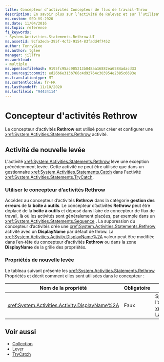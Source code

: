 ```yaml
---
title: Concepteur d’activités Concepteur de flux de travail-Throw
description: En savoir plus sur l’activité de Relevez et sur l’utilisation du concepteur d’activités Rethrow pour créer et configurer une activité de nouvelle levée.
ms.custom: SEO-VS-2020
ms.date: 11/04/2016
ms.topic: reference
f1_keywords:
- System.Activities.Statements.Rethrow.UI
ms.assetid: 9cfa2eda-395f-4cf3-9154-83fadd4f7452
author: TerryGLee
ms.author: tglee
manager: jillfra
ms.workload:
- multiple
ms.openlocfilehash: 9195fc95ac905213b048aa16882ea6584adacd33
ms.sourcegitcommit: ed26b6e313b766c4d92764c303954e2385c6693e
ms.translationtype: MT
ms.contentlocale: fr-FR
ms.lasthandoff: 11/10/2020
ms.locfileid: "94434114"
---
```

# <a name="rethrow-activity-designer"></a>Concepteur d'activités Rethrow

Le concepteur d’activités **Rethrow** est utilisé pour créer et configurer une <xref:System.Activities.Statements.Rethrow> activité.

## <a name="the-rethrow-activity"></a>Activité de nouvelle levée

L'activité <xref:System.Activities.Statements.Rethrow> lève une exception précédemment levée. Cette activité ne peut être utilisée que dans un gestionnaire <xref:System.Activities.Statements.Catch> dans l'activité <xref:System.Activities.Statements.TryCatch>.

### <a name="use-the-rethrow-activity-designer"></a>Utiliser le concepteur d’activités Rethrow

Accédez au concepteur d’activités **Rethrow** dans la catégorie **gestion des erreurs** de la **boîte à outils**. Le concepteur d’activités **Rethrow** peut être déplacé de la **boîte à outils** et déposé dans l’aire de concepteur de flux de travail, là où les activités sont généralement placées, par exemple dans un <xref:System.Activities.Statements.Sequence> . La suppression du concepteur d’activités crée une <xref:System.Activities.Statements.Rethrow> activité avec un **DisplayName** par défaut de throw. La <xref:System.Activities.Activity.DisplayName%2A> valeur peut être modifiée dans l’en-tête du concepteur d’activités **Rethrow** ou dans la zone **DisplayName** de la grille des propriétés.

### <a name="the-rethrow-properties"></a>Propriétés de nouvelle levée

Le tableau suivant présente les <xref:System.Activities.Statements.Rethrow> Propriétés et décrit comment elles sont utilisées dans le concepteur :

|Nom de la propriété|Obligatoire|Usage|
|-|--------------|-|
|<xref:System.Activities.Activity.DisplayName%2A>|Faux|Spécifie le nom convivial facultatif de l'activité <xref:System.Activities.Statements.Rethrow>. La valeur par défaut est Rethrow.|

## <a name="see-also"></a>Voir aussi

- [Collection](../workflow-designer/collection-activity-designers.md)
- [Lever](../workflow-designer/throw-activity-designer.md)
- [TryCatch](../workflow-designer/trycatch-activity-designer.md)
